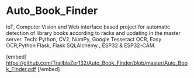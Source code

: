 # Auto_Book_Finder
IoT, Computer Vision and Web interface based project for automatic detection of library books according to racks and updating in the master server. Tech: Python, CV2, NumPy, Google Tesseract OCR, Easy OCR,Python Flask, Flask SQLAlchemy , ESP32 &amp; ESP32-CAM. 

[embed] https://github.com/TrailblaZer132/Auto_Book_Finder/blob/master/Auto_Book_Finder.pdf [/embed]
